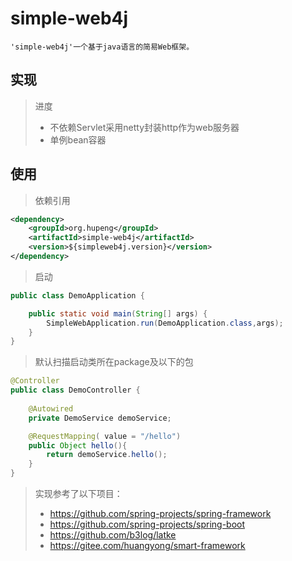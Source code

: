 simple-web4j
======= 
    'simple-web4j'一个基于java语言的简易Web框架。

## 实现
>进度
> * 不依赖Servlet采用netty封装http作为web服务器
> * 单例bean容器


## 使用
>依赖引用
```xml
<dependency>
    <groupId>org.hupeng</groupId>
    <artifactId>simple-web4j</artifactId>
    <version>${simpleweb4j.version}</version>
</dependency>
```
>启动
```Java
public class DemoApplication {

    public static void main(String[] args) {
        SimpleWebApplication.run(DemoApplication.class,args);
    }
}
```
>默认扫描启动类所在package及以下的包
```Java
@Controller
public class DemoController {
    
    @Autowired
    private DemoService demoService;

    @RequestMapping( value = "/hello")
    public Object hello(){
        return demoService.hello();
    }
}
```

> 实现参考了以下项目：
>  *  https://github.com/spring-projects/spring-framework
>  *  https://github.com/spring-projects/spring-boot
>  *  https://github.com/b3log/latke
>  *  https://gitee.com/huangyong/smart-framework
